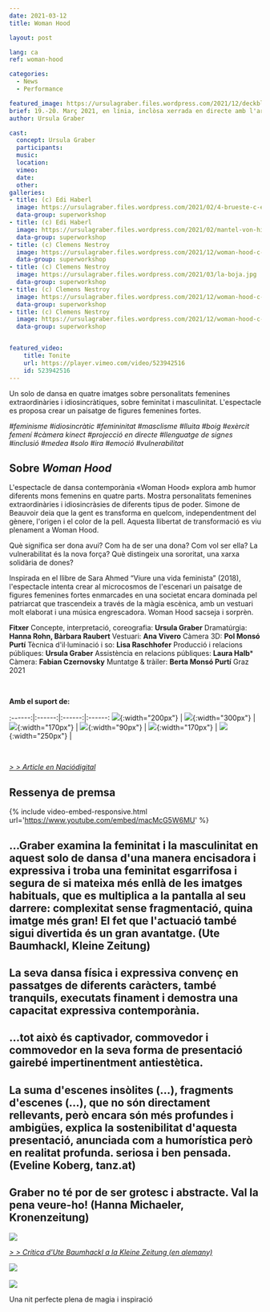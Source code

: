 ```yaml
---
date: 2021-03-12
title: Woman Hood

layout: post

lang: ca
ref: woman-hood

categories:
  - News
  - Performance

featured_image: https://ursulagraber.files.wordpress.com/2021/12/deckblatt.jpg?w=500&fit=crop
brief: 19.-20. Març 2021, en línia, inclòsa xerrada en directe amb l'artista
author: Ursula Graber

cast:
  concept: Ursula Graber
  participants:
  music:
  location:
  vimeo:
  date:
  other:
galleries:
- title: (c) Edi Haberl
  image: https://ursulagraber.files.wordpress.com/2021/02/4-brueste-c-edi-haberl-7_1.jpg?w=1024&fit=crop
  data-group: superworkshop
- title: (c) Edi Haberl
  image: https://ursulagraber.files.wordpress.com/2021/02/mantel-von-hinten-c-edi-haberl-15_1.jpg?w=1024&fit=crop
  data-group: superworkshop
- title: (c) Clemens Nestroy
  image: https://ursulagraber.files.wordpress.com/2021/12/woman-hood-c-clemens-nestroy-10_small.jpg
  data-group: superworkshop
- title: (c) Clemens Nestroy
  image: https://ursulagraber.files.wordpress.com/2021/03/la-boja.jpg
  data-group: superworkshop
- title: (c) Clemens Nestroy
  image: https://ursulagraber.files.wordpress.com/2021/12/woman-hood-c-clemens-nestroy-7.jpg
  data-group: superworkshop
- title: (c) Clemens Nestroy
  image: https://ursulagraber.files.wordpress.com/2021/12/woman-hood-c-clemens-nestroy-18.jpg
  data-group: superworkshop


featured_video:
    title: Tonite
    url: https://player.vimeo.com/video/523942516
    id: 523942516
---
```

Un solo de dansa en quatre imatges sobre personalitats femenines extraordinàries i idiosincràtiques, sobre feminitat i masculinitat.
L'espectacle es proposa crear un paisatge de figures femenines fortes.


*#feminisme #idiosincràtic #femininitat #masclisme #lluita #boig #exèrcit femení #càmera kinect #projecció en directe #llenguatge de signes #inclusió #medea #solo #ira #emoció #vulnerabilitat*



<!--plop-->

## Sobre *Woman Hood*

L'espectacle de dansa contemporània «Woman Hood» explora amb humor diferents mons femenins en quatre parts. Mostra personalitats femenines extraordinàries i idiosincràsies de diferents tipus de poder.
Simone de Beauvoir deia que la gent es transforma en quelcom, independentment del gènere, l'origen i el color de la pell. Aquesta llibertat de transformació es viu plenament a Woman Hood.


Què significa ser dona avui? Com ha de ser una dona? Com vol ser ella? La vulnerabilitat és la nova força? Què distingeix una sororitat, una xarxa solidària de dones?


Inspirada en el llibre de Sara Ahmed “Viure una vida feminista” (2018), l'espectacle intenta crear al microcosmos de l'escenari un paisatge de figures femenines fortes enmarcades en una societat encara dominada pel patriarcat que trascendeix a través de la màgia escènica, amb un vestuari molt elaborat i una música engrescadora. Woman Hood sacseja i sorprèn.



<!--plop-->


**Fitxer**
Concepte, interpretació, coreografia: 	**Ursula Graber**
Dramatúrgia:	**Hanna Rohn, Bàrbara Raubert**
Vestuari:	**Ana Vivero**
Càmera 3D: **Pol Monsó Purtí**
Tècnica d'il·luminació i so:	**Lisa Raschhofer**
Producció i relacions públiques:	**Ursula Graber**
Assistència en relacions públiques:   **Laura Halb***
Càmera: **Fabian Czernovsky**
Muntatge & tràiler: **Berta Monsó Purtí**
Graz 2021


<br />

**Amb el suport de:**


:------:|:------:|:------:|:------:
![]({{site.url}}/images/logograz.png){:width="200px"} | ![]({{site.url}}/images/logobund.png){:width="300px"} | ![]({{site.url}}/images/logodat.png){:width="170px"} | ![]({{site.url}}/images/logokristallwerk.png){:width="90px"} | ![]({{site.url}}/images/logolaut.png){:width="170px"} | ![]({{site.url}}/images/logo_ccter_sw2.png){:width="250px"} |


<br />

*[> > Article en Naciódigital](https://www.naciodigital.cat/baixmontseny/noticia/15991/ballarina-coreografa-ursula-graber-posa-escena-woman-hood)<br />*



## Ressenya de premsa



{% include video-embed-responsive.html url='https://www.youtube.com/embed/macMcG5W6MU' %}



## ...Graber examina la feminitat i la masculinitat en aquest solo de dansa d'una manera encisadora i expressiva i troba una feminitat esgarrifosa i segura de si mateixa més enllà de les imatges habituals, que es multiplica a la pantalla al seu darrere: complexitat sense fragmentació, quina imatge més gran! El fet que l'actuació també sigui divertida és un gran avantatge. (Ute Baumhackl, Kleine Zeitung)

## La seva dansa física i expressiva convenç en passatges de diferents caràcters, també tranquils, executats finament i demostra una capacitat expressiva contemporània.

## ...tot això és captivador, commovedor i commovedor en la seva forma de presentació gairebé impertinentment antiestètica.

## La suma d'escenes insòlites (...), fragments d'escenes (...), que no són directament rellevants, però encara són més profundes i ambigües, explica la sostenibilitat d'aquesta presentació, anunciada com a humorística però en realitat profunda. seriosa i ben pensada. (Eveline Koberg, tanz.at)

## Graber no té por de ser grotesc i abstracte. Val la pena veure-ho! (Hanna Michaeler, Kronenzeitung)




<div class="long-center-image">
	<a href="https://ursulagraber.files.wordpress.com/2021/06/1-kleine-zeitung_neu_schon.jpg" title="" class="js-smartPhoto" data-caption="" data-id="" data-group="">
		<img src="https://ursulagraber.files.wordpress.com/2021/06/1-kleine-zeitung_neu_schon.jpg"/>
	</a>
</div>

*[> > Crítica d'Ute Baumhackl a la Kleine Zeitung (en alemany)](https://www.kleinezeitung.at/kultur/festspiele/5952977/Selbstbewusste-Weiblichkeit-die-kratzt-und-Spass-macht)*


<div class="long-center-image">
	 	<a href="https://www.tanz.at/index.php/kritiken/kritiken-2021/2443-ursula-graber-woman-hood" title="" data-caption="" data-id="" data-group="">
	 		<img src="https://ursulagraber.files.wordpress.com/2021/12/woman-hood-tanz.at-mit-hinweis2.png"/>
	 	</a>
	 </div>

<br>


   <div class="long-center-image">
   	<a href="https://ursulagraber.files.wordpress.com/2021/06/4-kronenzeitung-woman-hood.png" title="" class="js-smartPhoto" data-caption="" data-id="" data-group="">
   		<img src="https://ursulagraber.files.wordpress.com/2021/06/4-kronenzeitung-woman-hood.png"/>
   	</a>
   </div>




<!--plop-->

Una nit perfecte plena de magia i inspiració<br />


<!--[![Totem](https://i.vimeocdn.com/video/746500438_640.jpg)](https://player.vimeo.com/video/306702195)-->
